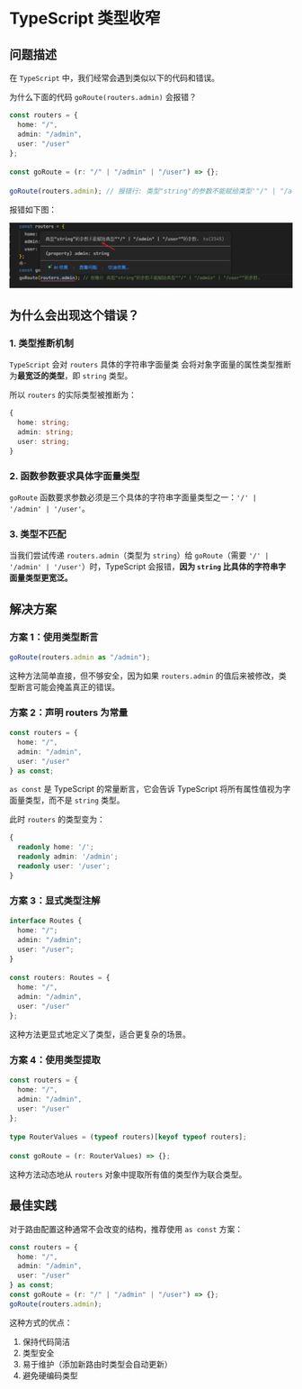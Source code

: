 # TypeScript 类型收窄

## 问题描述

在 `TypeScript` 中，我们经常会遇到类似以下的代码和错误。

为什么下面的代码 `goRoute(routers.admin)` 会报错？

```typescript
const routers = {
  home: "/",
  admin: "/admin",
  user: "/user"
};

const goRoute = (r: "/" | "/admin" | "/user") => {};

goRoute(routers.admin); // 报错行: 类型"string"的参数不能赋给类型'"/" | "/admin" | "/user"'的参数。
```

报错如下图：

![报错](../images/as-const-1.png)

## 为什么会出现这个错误？

### 1. 类型推断机制

`TypeScript` 会对 `routers` 具体的字符串字面量类 会将对象字面量的属性类型推断为**最宽泛的类型**，即 `string` 类型。

所以 `routers` 的实际类型被推断为：

```typescript
{
  home: string;
  admin: string;
  user: string;
}
```

### 2. 函数参数要求具体字面量类型

`goRoute` 函数要求参数必须是三个具体的字符串字面量类型之一：`'/' | '/admin' | '/user'`。

### 3. 类型不匹配

当我们尝试传递 `routers.admin`（类型为 `string`）给 `goRoute`（需要 `'/' | '/admin' | '/user'`）时，TypeScript 会报错，**因为 `string` 比具体的字符串字面量类型更宽泛。**

## 解决方案

### 方案 1：使用类型断言

```typescript
goRoute(routers.admin as "/admin");
```

这种方法简单直接，但不够安全，因为如果 `routers.admin` 的值后来被修改，类型断言可能会掩盖真正的错误。

### 方案 2：声明 routers 为常量

```typescript
const routers = {
  home: "/",
  admin: "/admin",
  user: "/user"
} as const;
```

`as const` 是 TypeScript 的常量断言，它会告诉 TypeScript 将所有属性值视为字面量类型，而不是 `string` 类型。

此时 `routers` 的类型变为：

```typescript
{
  readonly home: '/';
  readonly admin: '/admin';
  readonly user: '/user';
}
```

### 方案 3：显式类型注解

```typescript
interface Routes {
  home: "/";
  admin: "/admin";
  user: "/user";
}

const routers: Routes = {
  home: "/",
  admin: "/admin",
  user: "/user"
};
```

这种方法更显式地定义了类型，适合更复杂的场景。

### 方案 4：使用类型提取

```typescript
const routers = {
  home: "/",
  admin: "/admin",
  user: "/user"
};

type RouterValues = (typeof routers)[keyof typeof routers];

const goRoute = (r: RouterValues) => {};
```

这种方法动态地从 `routers` 对象中提取所有值的类型作为联合类型。

## 最佳实践

对于路由配置这种通常不会改变的结构，推荐使用 `as const` 方案：

```typescript
const routers = {
  home: "/",
  admin: "/admin",
  user: "/user"
} as const;
const goRoute = (r: "/" | "/admin" | "/user") => {};
goRoute(routers.admin);
```

这种方式的优点：

1. 保持代码简洁
2. 类型安全
3. 易于维护（添加新路由时类型会自动更新）
4. 避免硬编码类型

